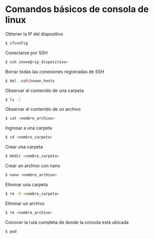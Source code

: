 # Comandos básicos de consola de linux


Obtener la IP del dispositivo
```sh
$ ifconfig
```
Conectarse por SSH
```sh
$ ssh inove@<ip_dispositivo>
```
Borrar todas las conexiones registradas de SSH
```sh
$ del .ssh\known_hosts
```
Observar el contenido de una carpeta
```sh
$ ls -l
```
Observar el contenido de un archivo
```sh
$ cat <nombre_archivo>
```
Ingresar a una carpeta
```sh
$ cd <nombre_carpeta>
```
Crear una carpeta
```sh
$ mkdir <nombre_carpeta>
```
Crear un archivo con nano
```sh
$ nano <nombre_archivo>
```
Eliminar una carpeta
```sh
$ rm -R <nombre_carpeta>
```
Eliminar un archivo
```sh
$ rm <nombre_archivo>
```
Conocer la ruta completa de donde la consola está ubicada
```sh
$ pwd
```
